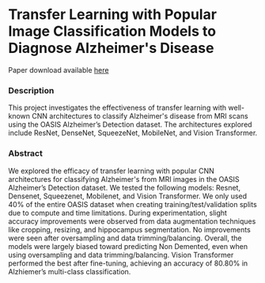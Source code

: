 # Transfer Learning with Popular Image Classification Models to Diagnose Alzheimer's Disease
Paper download available [here](https://github.com/user-attachments/files/16338857/COSC78.Final.Paper.docx)

### Description
This project investigates the effectiveness of transfer learning with well-known CNN architectures to classify Alzheimer's disease from MRI scans using the OASIS Alzheimer’s Detection dataset. The architectures explored include ResNet, DenseNet, SqueezeNet, MobileNet, and Vision Transformer.

### Abstract

We explored the efficacy of transfer learning with popular CNN architectures for classifying Alzheimer's from MRI images in the OASIS Alzheimer’s Detection dataset. We tested the following models: Resnet, Densenet, Squeezenet, Mobilenet, and Vision Transformer. We only used 40% of the entire OASIS dataset when creating training/test/validation splits due to compute and time limitations. During experimentation, slight accuracy improvements were observed from data augmentation techniques like cropping, resizing, and hippocampus segmentation. No improvements were seen after oversampling and data trimming/balancing. Overall, the models were largely biased toward predicting Non Demented, even when using oversampling and data trimming/balancing. Vision Transformer performed the best after fine-tuning, achieving an accuracy of 80.80% in Alzhiemer’s multi-class classification. 
